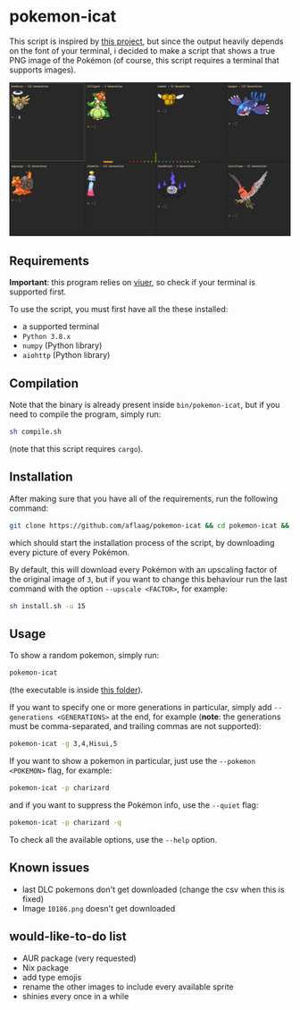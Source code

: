 # pokemon-icat

This script is inspired by [this project](https://gitlab.com/phoneybadger/pokemon-colorscripts), but since the output heavily depends on the font of your terminal, i decided to make a script that shows a true PNG image of the Pokémon (of course, this script requires a terminal that supports images).

![Screenshot](screenshot.png)

## Requirements

**Important**: this program relies on [viuer](https://github.com/atanunq/viuer), so check if your terminal is supported first.

To use the script, you must first have all the these installed:

- a supported terminal
- `Python 3.8.x`
- `numpy` (Python library)
- `aiohttp` (Python library)

## Compilation

Note that the binary is already present inside `bin/pokemon-icat`, but if you need to compile the program, simply run:

```sh
sh compile.sh
```

(note that this script requires `cargo`).

## Installation

After making sure that you have all of the requirements, run the following command:

```sh
git clone https://github.com/aflaag/pokemon-icat && cd pokemon-icat && sh install.sh
```

which should start the installation process of the script, by downloading every picture of every Pokémon.

By default, this will download every Pokémon with an upscaling factor of the original image of `3`, but if you want to change this behaviour run the last command with the option `--upscale <FACTOR>`, for example:

```sh
sh install.sh -u 15
```

## Usage

To show a random pokemon, simply run:

```sh
pokemon-icat
```

(the executable is inside [this folder](bin/pokemon-icat)).

If you want to specify one or more generations in particular, simply add `--generations <GENERATIONS>` at the end, for example (**note**: the generations must be comma-separated, and trailing commas are not supported):

```sh
pokemon-icat -g 3,4,Hisui,5
```

If you want to show a pokemon in particular, just use the `--pokemon <POKEMON>` flag, for example:

```sh
pokemon-icat -p charizard
```

and if you want to suppress the Pokémon info, use the `--quiet` flag:

```sh
pokemon-icat -p charizard -q
```

To check all the available options, use the `--help` option.

## Known issues

- last DLC pokemons don't get downloaded (change the csv when this is fixed)
- Image `10186.png` doesn't get downloaded

## would-like-to-do list

- AUR package (very requested)
- Nix package
- add type emojis
- rename the other images to include every available sprite
- shinies every once in a while

